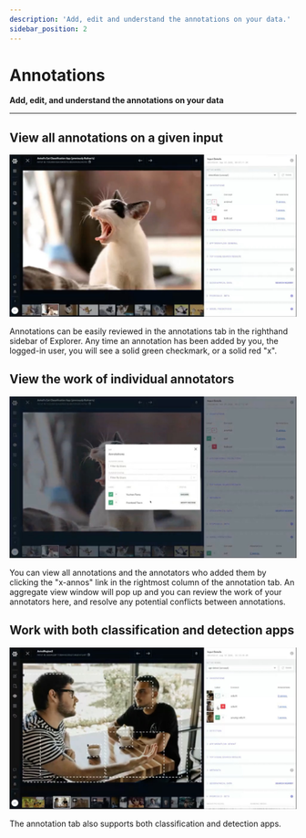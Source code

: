 ```yaml
---
description: 'Add, edit and understand the annotations on your data.'
sidebar_position: 2
---
```


# Annotations

**Add, edit, and understand the annotations on your data**
<hr />

## View all annotations on a given input

![View and edit your annotations](/img/3-different-scenarios.jpg)

Annotations can be easily reviewed in the annotations tab in the righthand sidebar of Explorer. Any time an annotation has been added by you, the logged-in user, you will see a solid green checkmark, or a solid red "x".

## View the work of individual annotators

![Annotations aggregate view](/img/annotations-aggregate-view.jpg)

You can view all annotations and the annotators who added them by clicking the "x-annos" link in the rightmost column of the annotation tab. An aggregate view window will pop up and you can review the work of your annotators here, and resolve any potential conflicts between annotations.

## Work with both classification and detection apps

![Annotation view for detection apps](/img/detection-view.jpg)

The annotation tab also supports both classification and detection apps.

